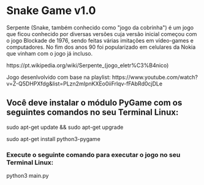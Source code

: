 # Snake Game v1.0
<p>Serpente (Snake, também conhecido como "jogo da cobrinha") é um jogo que ficou conhecido por diversas versões cuja versão inicial começou com o jogo Blockade de 1976, sendo feitas várias imitações em vídeo-games e computadores. No fim dos anos 90 foi popularizado em celulares da Nokia que vinham com o jogo já incluso.<p> <p>https://pt.wikipedia.org/wiki/Serpente_(jogo_eletr%C3%B4nico)<p>

<p>Jogo desenlvolvido com base na playlist: https://www.youtube.com/watch?v=Z-Q5DHPXfdg&list=PLzn2mIpnKXEo0iiFrlqv-fFAbRd0cjDLe<p>

## Você deve instalar o módulo PyGame com os seguintes comandos no seu Terminal Linux:
<p>sudo apt-get update && sudo apt-get upgrade<p>
<p>sudo apt-get install python3-pygame<p>

### Execute o seguinte comando para executar o jogo no seu Terminal Linux:
python3 main.py
